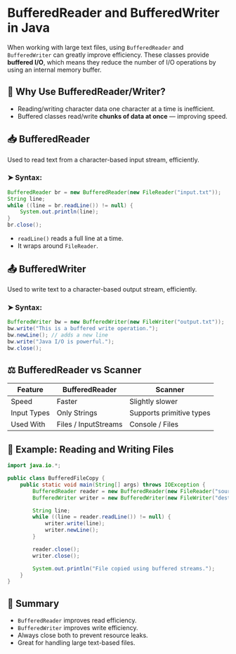 # BufferedReader and BufferedWriter in Java

When working with large text files, using `BufferedReader` and `BufferedWriter` can greatly improve efficiency. These classes provide **buffered I/O**, which means they reduce the number of I/O operations by using an internal memory buffer.


## 🧠 Why Use BufferedReader/Writer?

- Reading/writing character data one character at a time is inefficient.
- Buffered classes read/write **chunks of data at once** — improving speed.


## 📥 BufferedReader

Used to read text from a character-based input stream, efficiently.

### ➤ Syntax:
```java
BufferedReader br = new BufferedReader(new FileReader("input.txt"));
String line;
while ((line = br.readLine()) != null) {
    System.out.println(line);
}
br.close();
```

- `readLine()` reads a full line at a time.
- It wraps around `FileReader`.


## 📤 BufferedWriter

Used to write text to a character-based output stream, efficiently.

### ➤ Syntax:
```java
BufferedWriter bw = new BufferedWriter(new FileWriter("output.txt"));
bw.write("This is a buffered write operation.");
bw.newLine(); // adds a new line
bw.write("Java I/O is powerful.");
bw.close();
```


## ⚖️ BufferedReader vs Scanner

| Feature                 | BufferedReader           | Scanner                |
|------------------------|--------------------------|------------------------|
| Speed                  | Faster                   | Slightly slower        |
| Input Types            | Only Strings             | Supports primitive types |
| Used With              | Files / InputStreams     | Console / Files        |



## 🧪 Example: Reading and Writing Files

```java
import java.io.*;

public class BufferedFileCopy {
    public static void main(String[] args) throws IOException {
        BufferedReader reader = new BufferedReader(new FileReader("source.txt"));
        BufferedWriter writer = new BufferedWriter(new FileWriter("destination.txt"));

        String line;
        while ((line = reader.readLine()) != null) {
            writer.write(line);
            writer.newLine();
        }

        reader.close();
        writer.close();

        System.out.println("File copied using buffered streams.");
    }
}
```


## 📝 Summary

- `BufferedReader` improves read efficiency.
- `BufferedWriter` improves write efficiency.
- Always close both to prevent resource leaks.
- Great for handling large text-based files.
